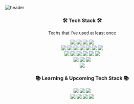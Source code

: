 ![header](https://capsule-render.vercel.app/api?type=soft&color=auto&height=150&section=header&text=Hyelim&fontSize=70&animation=twinkling)

<h3 align="center">🛠 Tech Stack 🛠</h3>

<p align="center"> Techs that I've used at least once </p>

<p align=center> 
  <img src="https://img.shields.io/badge/java-007396?style=flat-square&logo=java&logoColor=white"> 
  <img src="https://img.shields.io/badge/c++-00599C?style=flat-square&logo=c%2B%2B&logoColor=white">
  <img src="https://img.shields.io/badge/python-3776AB?style=flat-square&logo=python&logoColor=white"> 
  <img src="https://img.shields.io/badge/C-A8B9CC?style=flat-square&logo=C&logoColor=white"> 
  <br>
  
  
  <img src="https://img.shields.io/badge/html5-E34F26?style==flat-square&logo=html5&logoColor=white"> 
  <img src="https://img.shields.io/badge/css-1572B6?style==flat-square&logo=css3&logoColor=white"> 
  <img src="https://img.shields.io/badge/javascript-F7DF1E?style==flat-square&logo=javascript&logoColor=white"> 
  <img src="https://img.shields.io/badge/react-61DAFB?style=flat-square&logo=react&logoColor=white"> 
  <img src="https://img.shields.io/badge/Vue.js-4FC08D?style=flat-square&logo=Vue.js&logoColor=white">
  <img src="https://img.shields.io/badge/Android-3DDC84?style=flat-square&logo=Android&logoColor=white">
  <img src="https://img.shields.io/badge/node.js-339933?style=flat-square&logo=Node.js&logoColor=white">
  <br>
  
 
  <img src="https://img.shields.io/badge/mysql-4479A1?style=flat-square&logo=mysql&logoColor=white"> 
  <img src="https://img.shields.io/badge/Amazon S3-569A31?style=flat-square&logo=Amazon S3&logoColor=white"> 
  <img src="https://img.shields.io/badge/mongoDB-47A248?style=flat-square&logo=MongoDB&logoColor=white">
  <img src="https://img.shields.io/badge/AWS Lambda-FF9900?style=flat-square&logo=AWS Lambda&logoColor=white">
  <img src="https://img.shields.io/badge/flask-000000?style=flat-square&logo=flask&logoColor=white">
  <img src="https://img.shields.io/badge/linux-FCC624?style=flat-square&logo=linux&logoColor=black"> 
  <br>
  
  
  <img src="https://img.shields.io/badge/github-181717?style=flat-square&logo=github&logoColor=white">
  <img src="https://img.shields.io/badge/git-F05032?style=flat-square&logo=git&logoColor=white">
  <img src="https://img.shields.io/badge/figma-F24E1E?style=flat-square&logo=figma&logoColor=white">
  <br>
  <img src="https://img.shields.io/badge/scikit-learn-F7931E?style=flat-square&logo=scikit-learn&logoColor=white">
</p>


<h3 align="center">📚 Learning & Upcoming Tech Stack 📚</h3>
<p align=center>
<img src="https://img.shields.io/badge/github-181717?style=flat-square&logo=github&logoColor=white">
<img src="https://img.shields.io/badge/git-F05032?style=flat-square&logo=git&logoColor=white">
<img src="https://img.shields.io/badge/Azure DevOps-0078D7?style=flat-square&logo=Azure Devops&logoColor=white">
<br>
<img src="https://img.shields.io/badge/Vue.js-4FC08D?style=flat-square&logo=Vue.js&logoColor=white">
<img src="https://img.shields.io/badge/node.js-339933?style=flat-square&logo=Node.js&logoColor=white">
<img src="https://img.shields.io/badge/javascript-F7DF1E?style==flat-square&logo=javascript&logoColor=white"> 
<img src="https://img.shields.io/badge/swift-F05138?style==flat-square&logo=swift&logoColor=white"> 
</p>


<!-- ![Anurag's GitHub stats](https://github-readme-stats.vercel.app/api?username=djc06048&show_icons=true&theme=cobalt) -->


